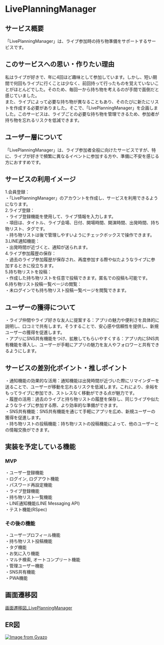 # LivePlanningManager

## サービス概要

「LivePlanningManager」は、ライブ参加時の持ち物準備をサポートするサービスです。

## このサービスへの思い・作りたい理由

私はライブが好きで、年に4回ほど趣味として参加しています。しかし、短い期間で何回もライブに行くことは少なく、前回持って行ったものを覚えていないことがほとんどでした。そのため、毎回一から持ち物を考えるのが手間で面倒だと感じていました。<br>
また、ライブによって必要な持ち物が異なることもあり、そのたびに新たにリストを作成する必要がありました。そこで、「LivePlanningManager」を企画しました。このサービスは、ライブごとの必要な持ち物を管理できるため、参加者が持ち物を忘れるリスクを低減できます。

## ユーザー層について

「LivePlanningManager」は、ライブ参加者全般に向けたサービスですが、特に、ライブが好きで頻繁に異なるイベントに参加する方や、準備に不安を感じる方におすすめです。

## サービスの利用イメージ

1.会員登録：<br>
  ・「LivePlanningManager」のアカウントを作成し、サービスを利用できるようになります。<br>
2.ライブ登録：<br>
  ・ライブ登録機能を使用して、ライブ情報を入力します。<br>
  ・項目は、タイトル、ライブ会場、日付、開場時間、開演時間、出発時間、持ち物リスト、タグです。<br>
  ・持ち物リストは後で管理しやすいようにチェックボックスで操作できます。<br>
3.LINE通知機能：<br>
  ・出発時間が近づくと、通知が送られます。<br>
4.ライブ参加履歴の保存：<br>
  ・過去のライブ参加履歴が保存され、再度参加する際や似たようなライブに参加するときに役立ちます。<br>
5.持ち物リストを投稿：<br>
  ・作成した持ち物リストを任意で投稿できます。匿名での投稿も可能です。<br>
6.持ち物リスト投稿一覧ページの閲覧：<br>
  ・未ログインでも持ち物リスト投稿一覧ページを閲覧できます。

## ユーザーの獲得について

・ライブ仲間やライブ好きな友人に提案する：アプリの魅力や便利さを具体的に説明し、口コミで共有します。そうすることで、安心感や信頼性を提供し、新規ユーザーの獲得を促進します。<br>
・アプリにSNS共有機能をつけ、拡散してもらいやすくする：アプリ内にSNS共有機能を導入し、ユーザーが手軽にアプリの魅力を友人やフォロワーと共有できるようにします。

## サービスの差別化ポイント・推しポイント

・通知機能の効果的な活用：通知機能は出発時間が近づいた際にリマインダーを送ることで、ユーザーが移動を忘れるリスクを低減します。これにより、余裕をもってライブに参加でき、ストレスなく移動ができる点が魅力です。<br>
・履歴の活用：過去のライブと持ち物リストの履歴を保存し、同じライブや似たようなライブに参加する際、より効率的な準備ができます。<br>
・SNS共有機能：SNS共有機能を通じて手軽にアプリを広め、新規ユーザーの獲得を促進します。<br>
・持ち物リストの投稿機能：持ち物リストの投稿機能によって、他のユーザーとの情報交換ができます。

## 実装を予定している機能
### MVP

・ユーザー登録機能<br>
・ログイン, ログアウト機能<br>
・パスワード再設定機能<br>
・ライブ登録機能<br>
・持ち物リスト一覧機能<br>
・LINE通知機能(LINE Messaging API)<br>
・テスト機能(RSpec)

### その後の機能

・ユーザープロフィール機能<br>
・持ち物リスト投稿機能<br>
・タグ機能<br>
・お気に入り機能<br>
・マルチ検索, オートコンプリート機能<br>
・管理ユーザー機能<br>
・SNS共有機能<br>
・PWA機能

## 画面遷移図

[画面遷移図_LivePlanningManager](https://www.figma.com/file/CiZwj9zjqgAh3L7pqH49ap/LivePlanningManager?type=design&node-id=0%3A1&mode=design&t=o6Ubn2nYSTTa9klm-1)

## ER図

[![Image from Gyazo](https://i.gyazo.com/54959b0291061af33066770308ee1aea.png)](https://gyazo.com/54959b0291061af33066770308ee1aea)
